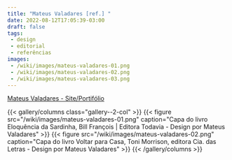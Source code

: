 ```yaml
---
title: "Mateus Valadares [ref.] "
date: 2022-08-12T17:05:39-03:00
draft: false
tags:
 - design
 - editorial
 - referências
images:
 - /wiki/images/mateus-valadares-01.png
 - /wiki/images/mateus-valadares-02.png
 - /wiki/images/mateus-valadares-03.png
---
```


[ Mateus Valadares - Site/Portifólio](https://www.mateusvaladares.com)

{{< gallery/columns class="gallery--2-col" >}}
{{< figure src="/wiki/images/mateus-valadares-01.png" caption="Capa do livro Eloquência da Sardinha, Bill François | Editora Todavia - Design por Mateus Valadares" >}}
{{< figure src="/wiki/images/mateus-valadares-02.png" caption="Capa do livro Voltar para Casa, Toni Morrison, editora Cia. das Letras - Design por Mateus Valadares" >}}
{{< /gallery/columns >}}
